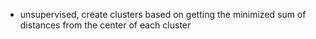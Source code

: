 - unsupervised, create clusters based on getting the minimized sum of distances from the center of each cluster